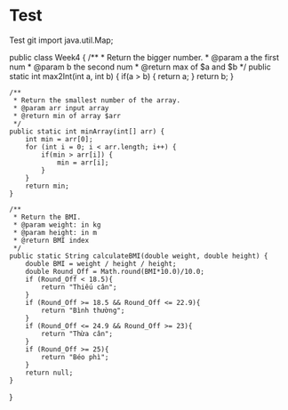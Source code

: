 # Test
Test git
import java.util.Map;

public class Week4 {
    /**
     * Return the bigger number.
     * @param a the first num
     * @param b the second num
     * @return max of $a and $b
     */
    public static int max2Int(int a, int b) {
        if(a > b) {
            return a;
        }
        return b;
    }

    /**
     * Return the smallest number of the array.
     * @param arr input array
     * @return min of array $arr
     */
    public static int minArray(int[] arr) {
        int min = arr[0];
        for (int i = 0; i < arr.length; i++) {
            if(min > arr[i]) {
                min = arr[i];
            }
        }
        return min;
    }

    /**
     * Return the BMI.
     * @param weight: in kg
     * @param height: in m
     * @return BMI index
     */
    public static String calculateBMI(double weight, double height) {
        double BMI = weight / height / height;
        double Round_Off = Math.round(BMI*10.0)/10.0;
        if (Round_Off < 18.5){
            return "Thiếu cân";
        }
        if (Round_Off >= 18.5 && Round_Off <= 22.9){
            return "Bình thường";
        }
        if (Round_Off <= 24.9 && Round_Off >= 23){
            return "Thừa cân";
        }
        if (Round_Off >= 25){
            return "Béo phì";
        }
        return null;
    }
}
